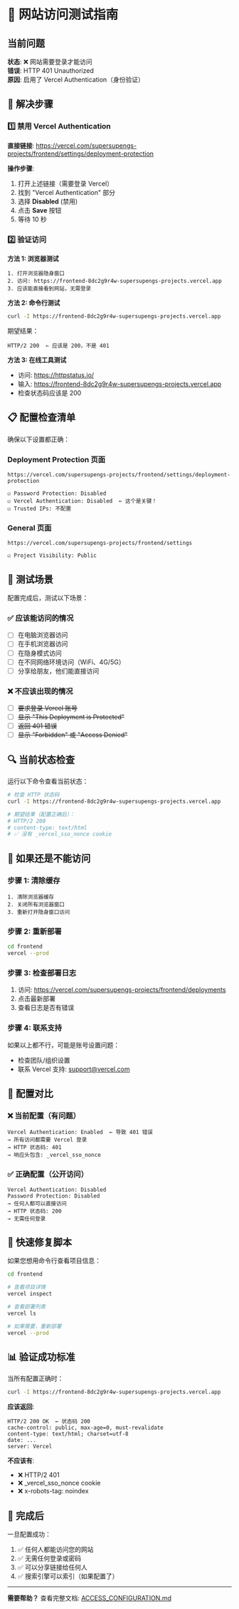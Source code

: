 # 🧪 网站访问测试指南

## 当前问题

**状态**: ❌ 网站需要登录才能访问  
**错误**: HTTP 401 Unauthorized  
**原因**: 启用了 Vercel Authentication（身份验证）

## 🔧 解决步骤

### 1️⃣ 禁用 Vercel Authentication

**直接链接**: https://vercel.com/supersupengs-projects/frontend/settings/deployment-protection

**操作步骤**:
1. 打开上述链接（需要登录 Vercel）
2. 找到 "Vercel Authentication" 部分
3. 选择 **Disabled** (禁用)
4. 点击 **Save** 按钮
5. 等待 10 秒

### 2️⃣ 验证访问

**方法 1: 浏览器测试**
```
1. 打开浏览器隐身窗口
2. 访问: https://frontend-8dc2g9r4w-supersupengs-projects.vercel.app
3. 应该能直接看到网站，无需登录
```

**方法 2: 命令行测试**
```bash
curl -I https://frontend-8dc2g9r4w-supersupengs-projects.vercel.app
```

期望结果：
```
HTTP/2 200  ← 应该是 200，不是 401
```

**方法 3: 在线工具测试**
- 访问: https://httpstatus.io/
- 输入: https://frontend-8dc2g9r4w-supersupengs-projects.vercel.app
- 检查状态码应该是 200

## 📋 配置检查清单

确保以下设置都正确：

### Deployment Protection 页面
```
https://vercel.com/supersupengs-projects/frontend/settings/deployment-protection

☑️ Password Protection: Disabled
☑️ Vercel Authentication: Disabled  ← 这个是关键！
☑️ Trusted IPs: 不配置
```

### General 页面
```
https://vercel.com/supersupengs-projects/frontend/settings

☑️ Project Visibility: Public
```

## 🎯 测试场景

配置完成后，测试以下场景：

### ✅ 应该能访问的情况
- [ ] 在电脑浏览器访问
- [ ] 在手机浏览器访问
- [ ] 在隐身模式访问
- [ ] 在不同网络环境访问（WiFi、4G/5G）
- [ ] 分享给朋友，他们能直接访问

### ❌ 不应该出现的情况
- [ ] ~~要求登录 Vercel 账号~~
- [ ] ~~显示 "This Deployment is Protected"~~
- [ ] ~~返回 401 错误~~
- [ ] ~~显示 "Forbidden" 或 "Access Denied"~~

## 🔍 当前状态检查

运行以下命令查看当前状态：

```bash
# 检查 HTTP 状态码
curl -I https://frontend-8dc2g9r4w-supersupengs-projects.vercel.app

# 期望结果（配置正确后）：
# HTTP/2 200
# content-type: text/html
# ✅ 没有 _vercel_sso_nonce cookie
```

## 🐛 如果还是不能访问

### 步骤 1: 清除缓存
```
1. 清除浏览器缓存
2. 关闭所有浏览器窗口
3. 重新打开隐身窗口访问
```

### 步骤 2: 重新部署
```bash
cd frontend
vercel --prod
```

### 步骤 3: 检查部署日志
1. 访问: https://vercel.com/supersupengs-projects/frontend/deployments
2. 点击最新部署
3. 查看日志是否有错误

### 步骤 4: 联系支持
如果以上都不行，可能是账号设置问题：
- 检查团队/组织设置
- 联系 Vercel 支持: support@vercel.com

## 📝 配置对比

### ❌ 当前配置（有问题）
```
Vercel Authentication: Enabled  ← 导致 401 错误
→ 所有访问都需要 Vercel 登录
→ HTTP 状态码: 401
→ 响应头包含: _vercel_sso_nonce
```

### ✅ 正确配置（公开访问）
```
Vercel Authentication: Disabled
Password Protection: Disabled
→ 任何人都可以直接访问
→ HTTP 状态码: 200
→ 无需任何登录
```

## 🚀 快速修复脚本

如果您想用命令行查看项目信息：

```bash
cd frontend

# 查看项目详情
vercel inspect

# 查看部署列表
vercel ls

# 如果需要，重新部署
vercel --prod
```

## 📊 验证成功标准

当所有配置正确时：

```bash
curl -I https://frontend-8dc2g9r4w-supersupengs-projects.vercel.app
```

**应该返回**:
```
HTTP/2 200 OK  ← 状态码 200
cache-control: public, max-age=0, must-revalidate
content-type: text/html; charset=utf-8
date: ...
server: Vercel
```

**不应该有**:
- ❌ HTTP/2 401
- ❌ _vercel_sso_nonce cookie
- ❌ x-robots-tag: noindex

## 🎉 完成后

一旦配置成功：
1. ✅ 任何人都能访问您的网站
2. ✅ 无需任何登录或密码
3. ✅ 可以分享链接给任何人
4. ✅ 搜索引擎可以索引（如果配置了）

---

**需要帮助？** 查看完整文档: [ACCESS_CONFIGURATION.md](./ACCESS_CONFIGURATION.md)

